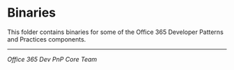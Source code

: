 # Binaries #

This folder contains binaries for some of the Office 365 Developer Patterns and Practices components.

----------
*Office 365 Dev PnP Core Team*

